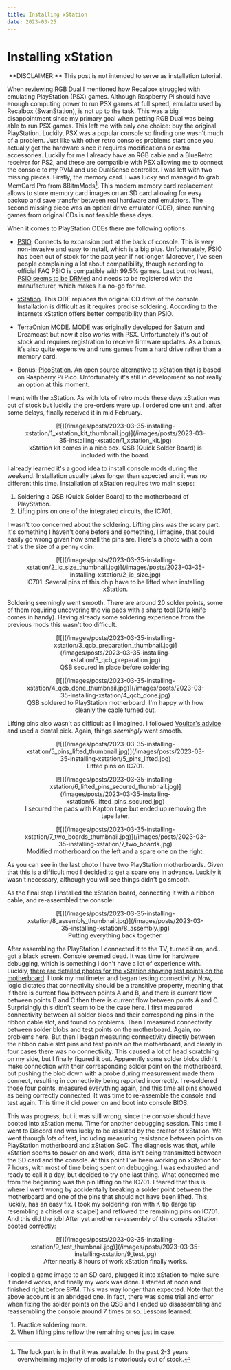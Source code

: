 ```yaml
---
title: Installing xStation
date: 2023-03-25
---
```


Installing xStation
===================

<center>
**DISCLAIMER:** This post is not intended to serve as installation tutorial.
</center>

When [reviewing RGB
Dual](2022-12-26-recalbox-rgb-dual-some-impressions-after-six-months-of-usage.html)
I mentioned how Recalbox struggled with emulating PlayStation (PSX) games.
Although Raspberry Pi should have enough computing power to run PSX games at
full speed, emulator used by Recalbox (SwanStation), is not up to the task.
This was a big disappointment since my primary goal when getting RGB Dual was
being able to run PSX games.  This left me with only one choice: buy the
original PlayStation.  Luckily, PSX was a popular console so finding one wasn't
much of a problem.  Just like with other retro consoles problems start once you
actually get the hardware since it requires modifications or extra accessories.
Luckily for me I already have an RGB cable and a BlueRetro receiver for PS2, and
these are compatible with PSX allowing me to connect the console to my PVM and
use DualSense controller.  I was left with two missing pieces.  Firstly, the
memory card.  I was lucky and managed to grab MemCard Pro from 8BitmMods[^1].
This modern memory card replacement allows to store memory card images on an SD
card allowing for easy backup and save transfer between real hardware and
emulators.  The second missing piece was an optical drive emulator (ODE), since
running games from original CDs is not feasible these days.

When it comes to PlayStation ODEs there are following options:

  * [PSIO](https://ps-io.com/).  Connects to expansion port at the back of
    console.  This is very non-invasive and easy to install, which is a big
    plus.  Unfortunately, PSIO has been out of stock for the past year if not
    longer.  Moreover, I've seen people complaining a lot about compatibility,
    though according to official FAQ PSIO is compatible with 99.5% games.  Last
    but not least, [PSIO seems to be DRMed](https://ps-io.com/blocked-serials/)
    and needs to be registered with the manufacturer, which makes it a no-go for
    me.

  * [xStation](https://github.com/x-station).  This ODE replaces the original CD
    drive of the console.  Installation is difficult as it requires precise
    soldering.  According to the internets xStation offers better compatibility
    than PSIO.

  * [TerraOnion MODE](https://shop.terraonion.com/shop/system/playstation/view).
    MODE was originally developed for Saturn and Dreamcast but now it also works
    with PSX.  Unfortunately it's out of stock and requires registration to
    receive firmware updates.  As a bonus, it's also quite expensive and runs
    games from a hard drive rather than a memory card.

  * Bonus: [PicoStation](https://github.com/paulocode/picostation).  An open
    source alternative to xStation that is based on Raspberry Pi Pico.
    Unfortunately it's still in development so not really an option at this
    moment.

I went with the xStation.  As with lots of retro mods these days xStation was
out of stock but luckily the pre-orders were up.  I ordered one unit and, after
some delays, finally received it in mid February.

<center>
<figure>
[![](/images/posts/2023-03-35-installing-xstation/1_xstation_kit_thumbnail.jpg)](/images/posts/2023-03-35-installing-xstation/1_xstation_kit.jpg)
<figcaption>xStation kit comes in a nice box.  QSB (Quick Solder Board) is included with the board.</figcaption>
</figure>
</center>

I already learned it's a good idea to install console mods during the weekend.
Installation usually takes longer than expected and it was no different this
time.  Installation of xStation requires two main steps:

  1. Soldering a QSB (Quick Solder Board) to the motherboard of PlayStation.
  2. Lifting pins on one of the integrated circuits, the IC701.

I wasn't too concerned about the soldering.  Lifting pins was the scary part.
It's something I haven't done before and something, I imagine, that could easily
go wrong given how small the pins are.  Here's a photo with a coin that's the
size of a penny coin:

<center>
<figure>
[![](/images/posts/2023-03-35-installing-xstation/2_ic_size_thumbnail.jpg)](/images/posts/2023-03-35-installing-xstation/2_ic_size.jpg)
<figcaption>IC701.  Several pins of this chip have to be lifted when installing xStation.</figcaption>
</figure>
</center>

Soldering seemingly went smooth.  There are around 20 solder points, some of
them requiring uncovering the via pads with a sharp tool (Olfa knife comes in
handy).  Having already some soldering experience from the previous mods this
wasn't too difficult.

<center>
<figure>
[![](/images/posts/2023-03-35-installing-xstation/3_qcb_preparation_thumbnail.jpg)](/images/posts/2023-03-35-installing-xstation/3_qcb_preparation.jpg)
<figcaption>QSB secured in place before soldering.</figcaption>
</figure>
</center>

<center>
<figure>
[![](/images/posts/2023-03-35-installing-xstation/4_qcb_done_thumbnail.jpg)](/images/posts/2023-03-35-installing-xstation/4_qcb_done.jpg)
<figcaption>QSB soldered to PlayStation motherboard.  I'm happy with how cleanly the cable turned out.</figcaption>
</figure>
</center>

Lifting pins also wasn't as difficult as I imagined.  I followed [Voultar's
advice](https://www.youtube.com/live/QC3SAGdNWB8?feature=share&t=3627) and used
a dental pick.  Again, things *seemingly* went smooth.

<center>
<figure>
[![](/images/posts/2023-03-35-installing-xstation/5_pins_lifted_thumbnail.jpg)](/images/posts/2023-03-35-installing-xstation/5_pins_lifted.jpg)
<figcaption>Lifted pins on IC701.</figcaption>
</figure>
</center>

<center>
<figure>
[![](/images/posts/2023-03-35-installing-xstation/6_lifted_pins_secured_thumbnail.jpg)](/images/posts/2023-03-35-installing-xstation/6_lifted_pins_secured.jpg)
<figcaption>I secured the pads with Kapton tape but ended up removing the tape later.</figcaption>
</figure>
</center>

<center>
<figure>
[![](/images/posts/2023-03-35-installing-xstation/7_two_boards_thumbnail.jpg)](/images/posts/2023-03-35-installing-xstation/7_two_boards.jpg)
<figcaption>Modified motherboard on the left and a spare one on the right.</figcaption>
</figure>
</center>

As you can see in the last photo I have two PlayStation motherboards.  Given
that this is a difficult mod I decided to get a spare one in advance.  Luckily
it wasn't necessary, although you will see things didn't go smooth.

As the final step I installed the xStation board, connecting it with a ribbon
cable, and re-assembled the console:

<center>
<figure>
[![](/images/posts/2023-03-35-installing-xstation/8_assembly_thumbnail.jpg)](/images/posts/2023-03-35-installing-xstation/8_assembly.jpg)
<figcaption>Putting everything back together.</figcaption>
</figure>
</center>

After assembling the PlayStation I connected it to the TV, turned it on,
and... got a black screen.  Console seemed dead.  It was time for hardware
debugging, which is something I don't have a lot of experience with.  Luckily,
[there are detailed photos for the xStation showing test points on the
motherboard](https://github.com/x-station/xstation-issues#pu-18).  I took my
multimeter and began testing connectivity.  Now, logic dictates that
connectivity should be a transitive property, meaning that if there is current
flow between points A and B, and there is current flow between points B and C
then there is current flow between points A and C.  Surprisingly this didn't
seem to be the case here.  I first measured connectivity between all solder
blobs and their corresponding pins in the ribbon cable slot, and found no
problems.  Then I measured connectivity between solder blobs and test points on
the motherboard.  Again, no problems here.  But then I began measuring
connectivity directly between the ribbon cable slot pins and test points on the
motherboard, and clearly in four cases there was no connectivity.  This caused a
lot of head scratching on my side, but I finally figured it out.  Apparently
some solder blobs didn't make connection with their corresponding solder point
on the motherboard, but pushing the blob down with a probe during measurement
made them connect, resulting in connectivity being reported incorrectly.  I
re-soldered those four points, measured everything again, and this time all pins
showed as being correctly connected.  It was time to re-assemble the console and
test again.  This time it did power on and boot into console BIOS.

This was progress, but it was still wrong, since the console should have booted
into xStation menu.  Time for another debugging session.  This time I went to
Discord and was lucky to be assisted by the creator of xStation.  We went
through *lots* of test, including measuring resistance between points on
PlayStation motherboard and xStation SoC.  The diagnosis was that, while
xStation seems to power on and work, data isn't being transmitted between the SD
card and the console.  At this point I've been working on xStation for 7 hours,
with most of time being spent on debugging.  I was exhausted and ready to call
it a day, but decided to try one last thing.  What concerned me from the
beginning was the pin lifting on the IC701.  I feared that this is where I went
wrong by accidentally breaking a solder point between the motherboard and one of
the pins that should not have been lifted.  This, luckily, has an easy fix.  I
took my soldering iron with K tip (large tip resembling a chisel or a scalpel)
and reflowed the remaining pins on IC701.  And this did the job!  After yet
another re-assembly of the console xStation booted correctly:

<center>
<figure>
[![](/images/posts/2023-03-35-installing-xstation/9_test_thumbnail.jpg)](/images/posts/2023-03-35-installing-xstation/9_test.jpg)
<figcaption>After nearly 8 hours of work xStation finally works.</figcaption>
</figure>
</center>

I copied a game image to an SD card, plugged it into xStation to make sure it
indeed works, and finally my work was done.  I started at noon and finished
right before 8PM.  This was way longer than expected.  Note that the above
account is an abridged one.  In fact, there was some trial and error when fixing
the solder points on the QSB and I ended up disassembling and reassembling the
console around 7 times or so.  Lessons learned:

  1. Practice soldering more.
  2. When lifting pins reflow the remaining ones just in case.

[^1]: The luck part is in that it was available.  In the past 2-3 years
      overwhelming majority of mods is notoriously out of stock.
